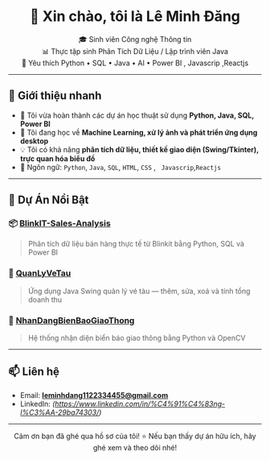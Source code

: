 <h1 align="center">👋 Xin chào, tôi là Lê Minh Đăng</h1>

<p align="center">
🎓 Sinh viên Công nghệ Thông tin <br>
📊 Thực tập sinh Phân Tích Dữ Liệu / Lập trình viên Java <br>
🚀 Yêu thích Python • SQL • Java • AI • Power BI , Javascrip ,Reactjs



---

## 📌 Giới thiệu nhanh

- 🔭 Tôi vừa hoàn thành các dự án học thuật sử dụng **Python, Java, SQL, Power BI**
- 🌱 Tôi đang học về **Machine Learning, xử lý ảnh và phát triển ứng dụng desktop**
- 💡 Tôi có khả năng **phân tích dữ liệu, thiết kế giao diện (Swing/Tkinter), trực quan hóa biểu đồ**
- 💬 Ngôn ngữ: `Python`, `Java`, `SQL`, `HTML`, `CSS` , ` Javascrip`,`Reactjs`

---

## 💼 Dự Án Nổi Bật

### 📦 [BlinkIT-Sales-Analysis](https://github.com/MinhDangk3/BlinkIT-Sales-Analysis)
> Phân tích dữ liệu bán hàng thực tế từ Blinkit bằng Python, SQL và Power BI

### 🚆 [QuanLyVeTau](https://github.com/MinhDangk3/QuanLyVeTau)
> Ứng dụng Java Swing quản lý vé tàu — thêm, sửa, xoá và tính tổng doanh thu

### 🚧 [NhanDangBienBaoGiaoThong](https://github.com/MinhDangk3/NhanDangBienBaoGiaoThong)
> Hệ thống nhận diện biển báo giao thông bằng Python và OpenCV

---

## 📫 Liên hệ

- Email: **leminhdang1122334455@gmail.com**
- LinkedIn: *(https://www.linkedin.com/in/%C4%91%C4%83ng-l%C3%AA-29ba74303/)*


---

<p align="center">
Cảm ơn bạn đã ghé qua hồ sơ của tôi! ⭐ Nếu bạn thấy dự án hữu ích, hãy ghé xem và theo dõi nhé!
</p>
